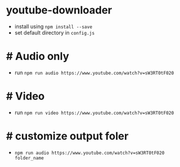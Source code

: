 # youtube-downloader

- install using `npm install --save`
- set default directory in `config.js`

# # Audio only
- run `npm run audio https://www.youtube.com/watch?v=sW3RT0tF020`

# # Video
- run `npm run video https://www.youtube.com/watch?v=sW3RT0tF020`

# # customize output foler
- `npm run audio https://www.youtube.com/watch?v=sW3RT0tF020 folder_name`
